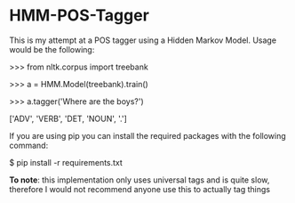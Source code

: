 <h1>HMM-POS-Tagger</h1>


This is my attempt at a POS tagger using a Hidden Markov Model. Usage would be the following:

<p> >>> from nltk.corpus import treebank </p>
<p> >>> a = HMM.Model(treebank).train() </p>
<p> >>> a.tagger('Where are the boys?')</p>

['ADV', 'VERB', 'DET, 'NOUN', '.']

<p>If you are using pip you can install the required packages with the following command:</p>
<p>$ pip install -r requirements.txt</p>

<p><b>To note</b>: this implementation only uses universal tags and is quite slow, therefore I would not recommend anyone use this to actually tag things </p>
